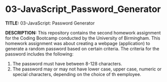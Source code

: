 # 03-JavaScript_Password_Generator

<b>TITLE:</b> 03-JavaScript: Password Generator

<b>DESCRIPTION:</b>
This repository contains the second homework assignment for the Coding Bootcamp conducted by the University of Birmingham. This homework assignment was about creating a webpage (application) to generate a random password based on certain criteria. The criteria for the password includes the following:

1. The password must have between 8-128 characters.
2. The password may or may not have lower case, upper case, numeric or special characters, depending on the choice of th eemployee.